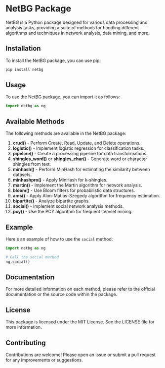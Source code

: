 # NetBG Package

NetBG is a Python package designed for various data processing and analysis tasks, providing a suite of methods for handling different algorithms and techniques in network analysis, data mining, and more.

## Installation

To install the NetBG package, you can use pip:

```bash
pip install netbg
```

## Usage

To use the NetBG package, you can import it as follows:

```python
import netbg as ng
```

## Available Methods

The following methods are available in the NetBG package:

1. **crud()** - Perform Create, Read, Update, and Delete operations.
2. **logistic()** - Implement logistic regression for classification tasks.
3. **pipeline()** - Create a processing pipeline for data transformations.
4. **shingles_word()** or **shingles_char()** - Generate word or character shingles from text.
5. **minhash()** - Perform MinHash for estimating the similarity between datasets.
6. **minhashpro()** - Apply MinHash for k-shingles.
7. **martin()** - Implement the Martin algorithm for network analysis.
8. **bloom()** - Use Bloom filters for probabilistic data structures.
9. **ams()** - Apply Alon-Matias-Szegedy algorithm for frequency estimation.
10. **bipartite()** - Analyze bipartite graphs.
11. **social()** - Implement social network analysis methods.
12. **pcy()** - Use the PCY algorithm for frequent itemset mining.

## Example

Here's an example of how to use the `social` method:

```python
import netbg as ng

# Call the social method
ng.social()
```

## Documentation

For more detailed information on each method, please refer to the official documentation or the source code within the package.

## License

This package is licensed under the MIT License. See the LICENSE file for more information.

## Contributing

Contributions are welcome! Please open an issue or submit a pull request for any improvements or suggestions.
